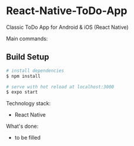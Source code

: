 # React-Native-ToDo-App

Classic ToDo App for Android & iOS (React Native)

Main commands:

## Build Setup

```bash
# install dependencies
$ npm install

# serve with hot reload at localhost:3000
$ expo start

```

Technology stack:

- React Native

What's done:

- to be filled
